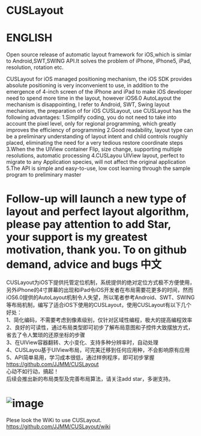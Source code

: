 CUSLayout
=========

ENGLISH
=========
Open source release of automatic layout framework for iOS,which is simlar to Android,SWT,SWING API.It solves the problem of iPhone, iPhone5, iPad, resolution, rotation etc.

CUSLayout for iOS managed positioning mechanism, the iOS SDK provides absolute positioning is very inconvenient to use, in addition to the emergence of 4-inch screen of the iPhone and iPad to make iOS developer need to spend more time in the layout, however iOS6.0 AutoLayout the mechanism is disappointing, I refer to Android, SWT, Swing layout mechanism, the preparation of for iOS CUSLayout, use CUSLayout has the following advantages:1.Simplify coding, you do not need to take into account the pixel level, only for regional programming, which greatly improves the efficiency of programming2.Good readability, layout type can be a preliminary understanding of layout intent and child controls roughly placed, eliminating the need for a very tedious restore coordinate steps3.When the the UIView container Flip, size change, supporting multiple resolutions, automatic processing4.CUSLayou UIView layout, perfect to migrate to any Application species, will not affect the original application5.The API is simple and easy-to-use, low cost learning through the sample program to preliminary masterFollow-up will launch a new type of layout and perfect layout algorithm, please pay attention to add Star, your support is my greatest motivation, thank you.To on github demand, advice and bugs
中文
=========
CUSLayout为iOS下提供托管定位机制，系统提供的绝对定位方式极不方便使用，另外iPhone的4寸屏幕的出现和iPad令iOS开发者在布局需要花更多的时间，然而iOS6.0提供的AutoLayout机制令人失望，所以笔者参考Android、SWT、SWING等布局机制，编写了适合iOS下使用的CUSLayout，使用CUSLayout有以下几个好处：<br>
1、简化编码，不需要考虑到像素级别，仅针对区域性编程，极大的提高编程效率<br>
2、良好的可读性，通过布局类型即可初步了解布局意图和子控件大致摆放方式，省去了令人繁琐的还原坐标的步骤<br>
3、在UIView容器翻转、大小变化、支持多种分辨率时，自动处理<br>
4、CUSLayou基于UIView布局，可完美迁移到任何应用种，不会影响原有应用<br>
5、API简单易用，学习成本很低，通过样例程序，即可初步掌握<br>
https://github.com/JJMM/CUSLayout<br>
心动不如行动，搞起！<br>
后续会推出新的布局类型及完善布局算法，请关注add star，多谢支持。<br>

 ![image](https://github.com/JJMM/CUSLayout/raw/master/CUSLayoutIntr.gif)
=========
Plese look the WiKi to use CUSLayout.<br>
https://github.com/JJMM/CUSLayout/wiki